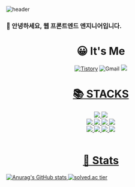 ![header](https://capsule-render.vercel.app/api?type=waving&color=gradient&idx=2&height=250&section=header&text=JunSik's%20GitHub&fontSize=70&animation=fadeIn)
### 👋 안녕하세요, 웹 프론트엔드 엔지니어입니다.
<div align=center><h1>😀 It's Me</h1></div>
<div align=center>
  </a> <a href = "https://jun-bae.tistory.com/"> <img alt="Tistory" src ="https://img.shields.io/badge/Tistory-orange.svg?&style=for-the-badge"/></a>
  <img alt="Gmail" src 
  ="https://img.shields.io/badge/wns0394@gmail.com-EA4335.svg?&style=for-the-badge&logo=Gmail&logoColor=white"/>
  </a> <a href = "[https://jun-bae.tistory.com/](https://www.notion.so/junbaesick/3d961e6921b441d695d5a8879a84d97b)"> <img src="https://img.shields.io/badge/notion-000000?style=for-the-badge&logo=notion&logoColor=white"> 

</div>

<div align=center><h1>📚 STACKS</h1></div>

<div align=center> 

  <img src="https://img.shields.io/badge/react-61DAFB?style=for-the-badge&logo=react&logoColor=black"> 
  <img src="https://img.shields.io/badge/vue.js-4FC08D?style=for-the-badge&logo=vue.js&logoColor=white"> 
  <br>

  
  <img src="https://img.shields.io/badge/html5-E34F26?style=for-the-badge&logo=html5&logoColor=white"> 
  <img src="https://img.shields.io/badge/css-1572B6?style=for-the-badge&logo=css3&logoColor=white"> 
  <img src="https://img.shields.io/badge/javascript-F7DF1E?style=for-the-badge&logo=javascript&logoColor=black"> 
  <img src="https://img.shields.io/badge/typescript-3178C6?style=for-the-badge&logo=typescript&logoColor=white"> 
  <br>

  
  <img src="https://img.shields.io/badge/github-181717?style=for-the-badge&logo=github&logoColor=white">
  <img src="https://img.shields.io/badge/git-F05032?style=for-the-badge&logo=git&logoColor=white">
  <img src="https://img.shields.io/badge/jirasoftware-0052CC?style=for-the-badge&logo=jira software&logoColor=white">
  <img src="https://img.shields.io/badge/figma-F24E1EC?style=for-the-badge&logo=figma&logoColor=white">
  <br>
  <br>
  
</div>

  <div align=center><h1>🦾 Stats</h1></div>
  
  ![Anurag's GitHub stats](https://github-readme-stats.vercel.app/api?username=wns0394&show_icons=true&theme=buefy)
  [![solved.ac tier](http://mazassumnida.wtf/api/v2/generate_badge?boj=wnstlr0394)](https://solved.ac/wnstlr0394)
  
